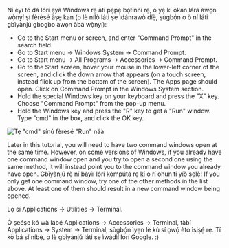 <!--sec data-title="Opening: Windows" data-id="windows_prompt" data-collapse=true ces-->

Ní èyí tó dá lórí ẹyà Windows rẹ àti pẹpẹ bọ́tìnnì rẹ, ó yẹ kí ọ̀kan lára àwọn wọ̀nyí ṣí fèrèsé àṣẹ kan (o lè nílò láti ṣe ìdánrawò díẹ̀, ṣùgbọ́n o ò ní láti gbìyànjú gbogbo àwọn àbá wọ̀nyí):

- Go to the Start menu or screen, and enter "Command Prompt" in the search field.
- Go to Start menu → Windows System → Command Prompt.
- Go to Start menu → All Programs → Accessories → Command Prompt.
- Go to the Start screen, hover your mouse in the lower-left corner of the screen, and click the down arrow that appears (on a touch screen, instead flick up from the bottom of the screen). The Apps page should open. Click on Command Prompt in the Windows System section.
- Hold the special Windows key on your keyboard and press the "X" key. Choose "Command Prompt" from the pop-up menu.
- Hold the Windows key and press the "R" key to get a "Run" window. Type "cmd" in the box, and click the OK key.

![Tẹ "cmd" sínú fèrèsé "Run" náà](../python_installation/images/windows-plus-r.png)

Later in this tutorial, you will need to have two command windows open at the same time. However, on some versions of Windows, if you already have one command window open and you try to open a second one using the same method, it will instead point you to the command window you already have open. Gbìyànjú rẹ̀ ní báyìí lórí kọ̀mpútà rẹ kí o rí ohun tí yíò ṣẹlẹ̀! If you only get one command window, try one of the other methods in the list above. At least one of them should result in a new command window being opened.

<!--endsec-->

<!--sec data-title="Opening: OS X" data-id="OSX_prompt" data-collapse=true ces-->

Lọ sí Applications → Utilities → Terminal.

<!--endsec-->

<!--sec data-title="Opening: Linux" data-id="linux_prompt" data-collapse=true ces-->

Ó ṣeéṣe kó wà lábẹ́ Applications → Accessories → Terminal, tàbí Applications → System → Terminal, ṣùgbọ́n ìyẹn lè kù sí ọwọ́ ètò ìṣiṣẹ́ rẹ. Tí kò bá sí níbẹ̀, o lè gbìyànjú láti ṣe ìwádìí lórí Google. :)

<!--endsec-->